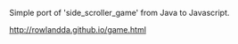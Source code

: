 
Simple port of 'side_scroller_game' from Java to Javascript.

http://rowlandda.github.io/game.html
